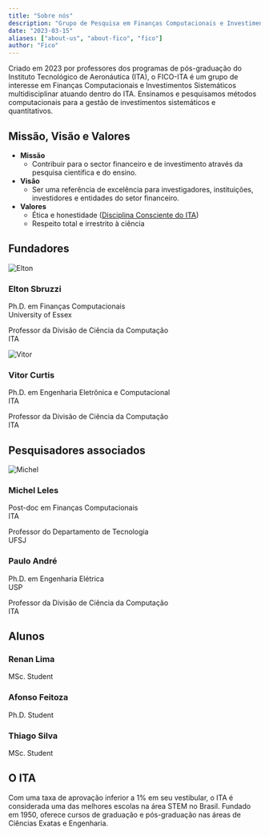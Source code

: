 ```yaml
---
title: "Sobre nós"
description: "Grupo de Pesquisa em Finanças Computacionais e Investimentos Sistemáticos"
date: "2023-03-15"
aliases: ["about-us", "about-fico", "fico"]
author: "Fico"
---
```


Criado em 2023 por professores dos programas de pós-graduação do Instituto Tecnológico de Aeronáutica (ITA), o FICO-ITA é um grupo de interesse em Finanças Computacionais e Investimentos Sistemáticos multidisciplinar atuando dentro do ITA. Ensinamos e pesquisamos métodos computacionais para a gestão de investimentos sistemáticos e quantitativos.

## Missão, Visão e Valores

- **Missão**
  - Contribuir para o sector financeiro e de investimento através da pesquisa científica e do ensino.
- **Visão**
  - Ser uma referência de excelência para investigadores, instituições, investidores e entidades do setor financeiro.
- **Valores**
  - Ética e honestidade ([Disciplina Consciente do ITA](http://www.aeitaonline.com.br/wiki/index.php?title=DC))
  - Respeito total e irrestrito à ciência

## Fundadores

<div class="listfounders">
  <div class="card">
    <div class="person-img">
      <img src="/img/team/elton.png" alt="Elton"><h3>Elton Sbruzzi</h3>
    </div>
    <div class="person-diploma">
      <p>Ph.D. em Finanças Computacionais</br>
      University of Essex</p>
      <p>Professor da Divisão de Ciência da Computação</br>
      ITA</p>
    </div>
    <div class="person-links">
      <a href="https://www.linkedin.com/in/eltonsbruzzi/" target="_blank"><i class="fa-brands fa-linkedin"></i></a>
    </div>
  </div>

  <div class="card">
    <div class="person-img">
      <img src="/img/team/vitor.png" alt="Vitor"><h3>Vitor Curtis</h3>
    </div>
    <div class="person-diploma">
      <p>Ph.D. em Engenharia Eletrônica e Computacional</br>
      ITA</p>
      <p>Professor da Divisão de Ciência da Computação</br>
      ITA</p>
    </div>
    <div class="person-links">
      <a href="https://www.linkedin.com/in/vitor-curtis/" target="_blank"><i class="fa-brands fa-linkedin"></i></a>
    </div>
  </div>
</div>

## Pesquisadores associados

<div class="listresearches">
  <div class="card">
    <div class="person-img">
      <img src="/img/team/michel.png" alt="Michel"><h3>Michel Leles</h3>
    </div>
    <div class="person-diploma">
      <p>Post-doc em Finanças Computacionais</br>
      ITA</p>
      <p>Professor do Departamento de Tecnologia</br>
      UFSJ</p>
    </div>
    <div class="person-links">
      <a href="https://www.linkedin.com/in/michel-leles/" target="_blank"><i class="fa-brands fa-linkedin"></i></a>
    </div>
  </div>

  <div class="card">
    <div class="person-img">
      <!--<img src="/img/team/paulo_andre.png" alt="Paulo André">-->
      <h3>Paulo André</h3>
    </div>
    <div class="person-diploma">
      <p>Ph.D. em Engenharia Elétrica</br>
      USP</p>
      <p>Professor da Divisão de Ciência da Computação</br>
      ITA</p>
    </div>
    <div class="person-links">
      <a href="https://www.linkedin.com/#" target="_blank"><i class="fa-brands fa-linkedin"></i></a>
    </div>
  </div>

</div>

## Alunos

<div class="listresearches">
  <div class="card">
    <div class="person-img">
      <h3>Renan Lima</h3>
    </div>
    <div class="person-diploma">
      <p>MSc. Student</p>
    </div>
    <div class="person-links">
      <a href="https://www.linkedin.com/in/renandcl/" target="_blank"><i class="fa-brands fa-linkedin"></i></a>
    </div>
  </div>

  <div class="card">
    <div class="person-img">
      <h3>Afonso Feitoza</h3>
    </div>
    <div class="person-diploma">
      <p>Ph.D. Student</p>
    </div>
    <div class="person-links">
      <a href="https://www.linkedin.com/#" target="_blank"><i class="fa-brands fa-linkedin"></i></a>
    </div>
  </div>

  <div class="card">
    <div class="person-img">
      <h3>Thiago Silva</h3>
    </div>
    <div class="person-diploma">
      <p>MSc. Student</p>
    </div>
    <div class="person-links">
      <a href="https://www.linkedin.com/in/thiago-cns/" target="_blank"><i class="fa-brands fa-linkedin"></i></a>
    </div>
  </div>
</div>

## O ITA

Com uma taxa de aprovação inferior a 1% em seu vestibular, o ITA é considerada uma das melhores escolas na área STEM no Brasil. Fundado em 1950, oferece cursos de graduação e pós-graduação nas áreas de Ciências Exatas e Engenharia.
